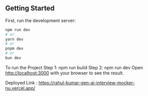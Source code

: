 ## Getting Started

First, run the development server:

```bash
npm run dev
# or
yarn dev
# or
pnpm dev
# or
bun dev
```
To run the Project 
Step 1: npm run build
Step 2: npm run dev
Open [http://localhost:3000](http://localhost:3000) with your browser to see the result.

Deployed Link : https://rahul-kumar-gen-ai-interview-mocker-nu.vercel.app/
